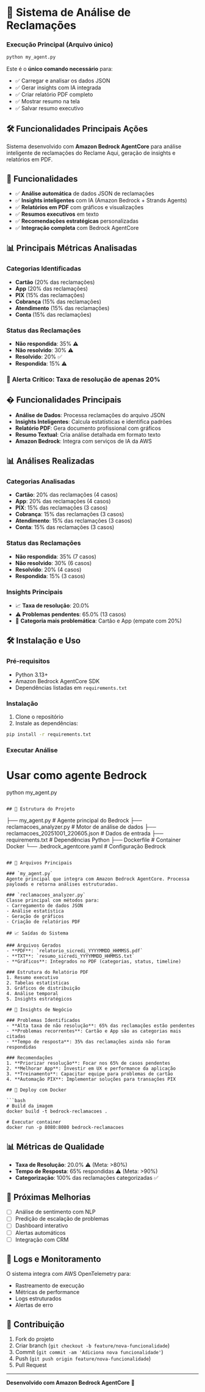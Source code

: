 # 🏦 Sistema de Análise de Reclamações

### **Execução Principal** (Arquivo único)
```bash
python my_agent.py
```

Este é o **único comando necessário** para:
- ✅ Carregar e analisar os dados JSON
- ✅ Gerar insights com IA integrada
- ✅ Criar relatório PDF completo
- ✅ Mostrar resumo na tela
- ✅ Salvar resumo executivo

## 🛠️ Funcionalidades Principais Ações

Sistema desenvolvido com **Amazon Bedrock AgentCore** para análise inteligente de reclamações do Reclame Aqui, geração de insights e relatórios em PDF.

## 🚀 Funcionalidades

- ✅ **Análise automática** de dados JSON de reclamações
- ✅ **Insights inteligentes** com IA (Amazon Bedrock + Strands Agents)  
- ✅ **Relatórios em PDF** com gráficos e visualizações
- ✅ **Resumos executivos** em texto
- ✅ **Recomendações estratégicas** personalizadas
- ✅ **Integração completa** com Bedrock AgentCore

## 📊 Principais Métricas Analisadas

### Categorias Identificadas
- **Cartão** (20% das reclamações)
- **App** (20% das reclamações) 
- **PIX** (15% das reclamações)
- **Cobrança** (15% das reclamações)
- **Atendimento** (15% das reclamações)
- **Conta** (15% das reclamações)

### Status das Reclamações
- **Não respondida**: 35% ⚠️
- **Não resolvido**: 30% ⚠️
- **Resolvido**: 20% ✅
- **Respondida**: 15% ⚠️

### 🚨 **Alerta Crítico**: Taxa de resolução de apenas 20%

## �️ Funcionalidades Principais

- **Análise de Dados**: Processa reclamações do arquivo JSON
- **Insights Inteligentes**: Calcula estatísticas e identifica padrões
- **Relatório PDF**: Gera documento profissional com gráficos
- **Resumo Textual**: Cria análise detalhada em formato texto
- **Amazon Bedrock**: Integra com serviços de IA da AWS

## 📊 Análises Realizadas

### Categorias Analisadas
- **Cartão**: 20% das reclamações (4 casos)
- **App**: 20% das reclamações (4 casos)
- **PIX**: 15% das reclamações (3 casos)
- **Cobrança**: 15% das reclamações (3 casos)
- **Atendimento**: 15% das reclamações (3 casos)
- **Conta**: 15% das reclamações (3 casos)

### Status das Reclamações
- **Não respondida**: 35% (7 casos)
- **Não resolvido**: 30% (6 casos)
- **Resolvido**: 20% (4 casos)
- **Respondida**: 15% (3 casos)

### Insights Principais
- 📈 **Taxa de resolução**: 20.0%
- ⚠️ **Problemas pendentes**: 65.0% (13 casos)
- 🎯 **Categoria mais problemática**: Cartão e App (empate com 20%)

## 🛠️ Instalação e Uso

### Pré-requisitos
- Python 3.13+
- Amazon Bedrock AgentCore SDK
- Dependências listadas em `requirements.txt`

### Instalação
1. Clone o repositório
2. Instale as dependências:
```bash
pip install -r requirements.txt
```

### Executar Análise

# Usar como agente Bedrock
python my_agent.py
```

## 📁 Estrutura do Projeto

```
├── my_agent.py                    # Agente principal do Bedrock
├── reclamacoes_analyzer.py        # Motor de análise de dados
├── reclamacoes_20251001_220605.json # Dados de entrada
├── requirements.txt               # Dependências Python
├── Dockerfile                     # Container Docker
└── .bedrock_agentcore.yaml        # Configuração Bedrock
```

## 🔧 Arquivos Principais

### `my_agent.py`
Agente principal que integra com Amazon Bedrock AgentCore. Processa payloads e retorna análises estruturadas.

### `reclamacoes_analyzer.py`
Classe principal com métodos para:
- Carregamento de dados JSON
- Análise estatística
- Geração de gráficos
- Criação de relatórios PDF

## 📈 Saídas do Sistema

### Arquivos Gerados
- **PDF**: `relatorio_sicredi_YYYYMMDD_HHMMSS.pdf`
- **TXT**: `resumo_sicredi_YYYYMMDD_HHMMSS.txt`
- **Gráficos**: Integrados no PDF (categorias, status, timeline)

### Estrutura do Relatório PDF
1. Resumo executivo
2. Tabelas estatísticas
3. Gráficos de distribuição
4. Análise temporal
5. Insights estratégicos

## 🎯 Insights de Negócio

### Problemas Identificados
- **Alta taxa de não resolução**: 65% das reclamações estão pendentes
- **Problemas recorrentes**: Cartão e App são as categorias mais citadas
- **Tempo de resposta**: 35% das reclamações ainda não foram respondidas

### Recomendações
1. **Priorizar resolução**: Focar nos 65% de casos pendentes
2. **Melhorar App**: Investir em UX e performance da aplicação
3. **Treinamento**: Capacitar equipe para problemas de cartão
4. **Automação PIX**: Implementar soluções para transações PIX

## 🐳 Deploy com Docker

```bash
# Build da imagem
docker build -t bedrock-reclamacoes .

# Executar container
docker run -p 8080:8080 bedrock-reclamacoes
```

## 📊 Métricas de Qualidade

- **Taxa de Resolução**: 20.0% ⚠️ (Meta: >80%)
- **Tempo de Resposta**: 65% respondidas ⚠️ (Meta: >90%)
- **Categorização**: 100% das reclamações categorizadas ✅

## 🔮 Próximas Melhorias

- [ ] Análise de sentimento com NLP
- [ ] Predição de escalação de problemas
- [ ] Dashboard interativo
- [ ] Alertas automáticos
- [ ] Integração com CRM

## 📝 Logs e Monitoramento

O sistema integra com AWS OpenTelemetry para:
- Rastreamento de execução
- Métricas de performance
- Logs estruturados
- Alertas de erro

## 🤝 Contribuição

1. Fork do projeto
2. Criar branch (`git checkout -b feature/nova-funcionalidade`)
3. Commit (`git commit -am 'Adiciona nova funcionalidade'`)
4. Push (`git push origin feature/nova-funcionalidade`)
5. Pull Request

---

**Desenvolvido com Amazon Bedrock AgentCore** 🚀